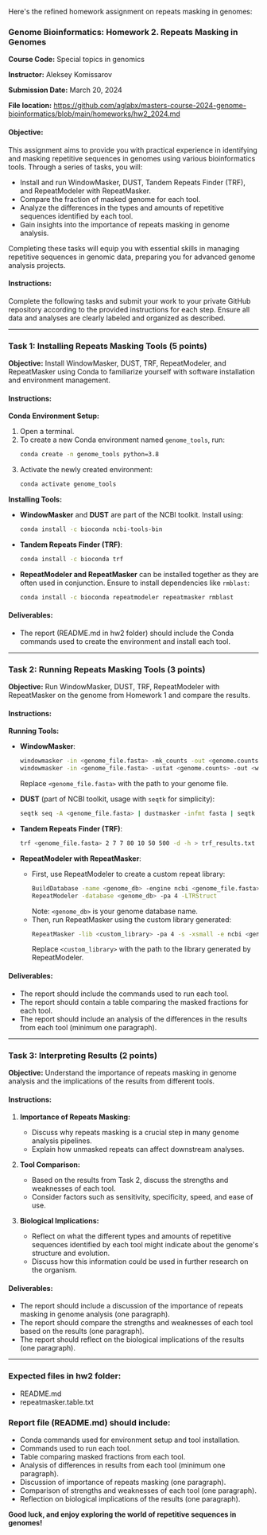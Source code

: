 Here's the refined homework assignment on repeats masking in genomes:

### Genome Bioinformatics: Homework 2. Repeats Masking in Genomes

**Course Code:** Special topics in genomics

**Instructor:** Aleksey Komissarov

**Submission Date:** March 20, 2024

**File location:** https://github.com/aglabx/masters-course-2024-genome-bioinformatics/blob/main/homeworks/hw2_2024.md

#### Objective:
This assignment aims to provide you with practical experience in identifying and masking repetitive sequences in genomes using various bioinformatics tools. Through a series of tasks, you will:

- Install and run WindowMasker, DUST, Tandem Repeats Finder (TRF), and RepeatModeler with RepeatMasker.
- Compare the fraction of masked genome for each tool.
- Analyze the differences in the types and amounts of repetitive sequences identified by each tool.
- Gain insights into the importance of repeats masking in genome analysis.

Completing these tasks will equip you with essential skills in managing repetitive sequences in genomic data, preparing you for advanced genome analysis projects.

#### Instructions:

Complete the following tasks and submit your work to your private GitHub repository according to the provided instructions for each step. Ensure all data and analyses are clearly labeled and organized as described.

---

### Task 1: Installing Repeats Masking Tools (5 points)

**Objective:** Install WindowMasker, DUST, TRF, RepeatModeler, and RepeatMasker using Conda to familiarize yourself with software installation and environment management.

#### Instructions:

**Conda Environment Setup:**

1. Open a terminal.
2. To create a new Conda environment named `genome_tools`, run:
   ```bash
   conda create -n genome_tools python=3.8
   ```
3. Activate the newly created environment:
   ```bash
   conda activate genome_tools
   ```

**Installing Tools:**

- **WindowMasker** and **DUST** are part of the NCBI toolkit. Install using:
  ```bash
  conda install -c bioconda ncbi-tools-bin
  ```
  
- **Tandem Repeats Finder (TRF)**:
  ```bash
  conda install -c bioconda trf
  ```
  
- **RepeatModeler and RepeatMasker** can be installed together as they are often used in conjunction. Ensure to install dependencies like `rmblast`:
  ```bash
  conda install -c bioconda repeatmodeler repeatmasker rmblast
  ```

#### Deliverables:
- The report (README.md in hw2 folder) should include the Conda commands used to create the environment and install each tool.

---

### Task 2: Running Repeats Masking Tools (3 points)

**Objective:** Run WindowMasker, DUST, TRF, RepeatModeler with RepeatMasker on the genome from Homework 1 and compare the results.

#### Instructions:

**Running Tools:**

- **WindowMasker**:
  ```bash
  windowmasker -in <genome_file.fasta> -mk_counts -out <genome.counts>
  windowmasker -in <genome_file.fasta> -ustat <genome.counts> -out <windowmasker_results.txt> -outfmt fasta
  ```
  Replace `<genome_file.fasta>` with the path to your genome file.

- **DUST** (part of NCBI toolkit, usage with `seqtk` for simplicity):
  ```bash
  seqtk seq -A <genome_file.fasta> | dustmasker -infmt fasta | seqtk seq -a > dust_results.txt
  ```

- **Tandem Repeats Finder (TRF)**:
  ```bash
  trf <genome_file.fasta> 2 7 7 80 10 50 500 -d -h > trf_results.txt
  ```

- **RepeatModeler with RepeatMasker**:
  - First, use RepeatModeler to create a custom repeat library:
    ```bash
    BuildDatabase -name <genome_db> -engine ncbi <genome_file.fasta>
    RepeatModeler -database <genome_db> -pa 4 -LTRStruct
    ```
    Note: `<genome_db>` is your genome database name.
  - Then, run RepeatMasker using the custom library generated:
    ```bash
    RepeatMasker -lib <custom_library> -pa 4 -s -xsmall -e ncbi <genome_file.fasta>
    ```
    Replace `<custom_library>` with the path to the library generated by RepeatModeler.

#### Deliverables:
- The report should include the commands used to run each tool.
- The report should contain a table comparing the masked fractions for each tool.
- The report should include an analysis of the differences in the results from each tool (minimum one paragraph).

---

### Task 3: Interpreting Results (2 points)

**Objective:** Understand the importance of repeats masking in genome analysis and the implications of the results from different tools.

#### Instructions:

1. **Importance of Repeats Masking:**
   - Discuss why repeats masking is a crucial step in many genome analysis pipelines.
   - Explain how unmasked repeats can affect downstream analyses.

2. **Tool Comparison:**
   - Based on the results from Task 2, discuss the strengths and weaknesses of each tool.
   - Consider factors such as sensitivity, specificity, speed, and ease of use.

3. **Biological Implications:**
   - Reflect on what the different types and amounts of repetitive sequences identified by each tool might indicate about the genome's structure and evolution.
   - Discuss how this information could be used in further research on the organism.

#### Deliverables:
- The report should include a discussion of the importance of repeats masking in genome analysis (one paragraph).
- The report should compare the strengths and weaknesses of each tool based on the results (one paragraph).
- The report should reflect on the biological implications of the results (one paragraph).

---

### Expected files in hw2 folder:
- README.md
- repeatmasker.table.txt

### Report file (README.md) should include:
- Conda commands used for environment setup and tool installation.
- Commands used to run each tool.
- Table comparing masked fractions from each tool.
- Analysis of differences in results from each tool (minimum one paragraph).
- Discussion of importance of repeats masking (one paragraph).
- Comparison of strengths and weaknesses of each tool (one paragraph).
- Reflection on biological implications of the results (one paragraph).

**Good luck, and enjoy exploring the world of repetitive sequences in genomes!**

